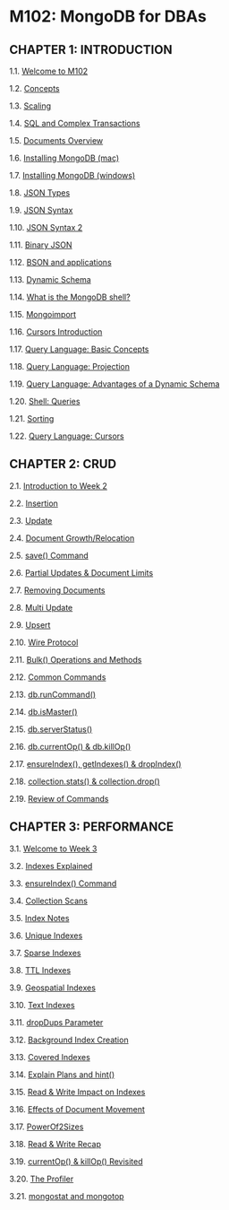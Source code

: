 # M102: MongoDB for DBAs

## CHAPTER 1: INTRODUCTION

1.1. [Welcome to M102](https://www.youtube.com/watch?v=0euni8AdT1c)

1.2. [Concepts](https://www.youtube.com/watch?v=YHKVBUENpvQ)

1.3. [Scaling](https://www.youtube.com/watch?v=TZVZTf_eeaM)

1.4. [SQL and Complex Transactions](https://www.youtube.com/watch?v=CYdjDKwg0Eg)

1.5. [Documents Overview](https://www.youtube.com/watch?v=f9csC-b9ULc)

1.6. [Installing MongoDB (mac)](https://www.youtube.com/watch?v=pnVQcEt5_vw)

1.7. [Installing MongoDB (windows)](https://www.youtube.com/watch?v=c6-K8bpBxxY)

1.8. [JSON Types](https://www.youtube.com/watch?v=gKOcqNHmc4Q)

1.9. [JSON Syntax](https://www.youtube.com/watch?v=a3jWXcmjrWM)

1.10. [JSON Syntax 2](https://www.youtube.com/watch?v=dxd1BnBqQk8)

1.11. [Binary JSON](https://www.youtube.com/watch?v=BfWnSxNQpYs)

1.12. [BSON and applications](https://www.youtube.com/watch?v=YsfwTNwixME)

1.13. [Dynamic Schema](https://www.youtube.com/watch?v=lxEk0aBEPl8)

1.14. [What is the MongoDB shell?](https://www.youtube.com/watch?v=W4o8HJyL7_8)

1.15. [Mongoimport](https://www.youtube.com/watch?v=ih2AYAfmQ9g)

1.16. [Cursors Introduction](https://www.youtube.com/watch?v=XzNqJpImCP4)

1.17. [Query Language: Basic Concepts](https://www.youtube.com/watch?v=CJLLg0ibcnI)

1.18. [Query Language: Projection](https://www.youtube.com/watch?v=5-_ztAQ55f4)

1.19. [Query Language: Advantages of a Dynamic Schema](https://www.youtube.com/watch?v=8zlMXX70KEw)

1.20. [Shell: Queries](https://www.youtube.com/watch?v=Mjcd5PAdG-s)

1.21. [Sorting](https://www.youtube.com/watch?v=Ezx1lXaY7jE)

1.22. [Query Language: Cursors](https://www.youtube.com/watch?v=DRs4_hBpPlI)

## CHAPTER 2: CRUD

2.1. [Introduction to Week 2](https://www.youtube.com/watch?v=J_LLMqmPVxA)

2.2. [Insertion](https://www.youtube.com/watch?v=Z_LvS-n85aI)

2.3. [Update](https://www.youtube.com/watch?v=4GVMjVuGPq8)

2.4. [Document Growth/Relocation](https://www.youtube.com/watch?v=EFGyImkjReo)

2.5. [save() Command](https://www.youtube.com/watch?v=fWLiwAC-Q20)

2.6. [Partial Updates & Document Limits](https://www.youtube.com/watch?v=pyG6hvieAjc)

2.7. [Removing Documents](https://www.youtube.com/watch?v=0sBeHFEzwH4)

2.8. [Multi Update](https://www.youtube.com/watch?v=HuXgTJVCNJ0)

2.9. [Upsert](https://www.youtube.com/watch?v=8nlZEd_Jliw)

2.10. [Wire Protocol](https://www.youtube.com/watch?v=LzjYGev1sGg)

2.11. [Bulk() Operations and Methods](https://www.youtube.com/watch?v=4NCDH8KRmtA)

2.12. [Common Commands](https://www.youtube.com/watch?v=EPIuVGNXwO8)

2.13. [db.runCommand()](https://www.youtube.com/watch?v=88IlYfK3i4I)

2.14. [db.isMaster()](https://www.youtube.com/watch?v=qzq4ZIMByrw)

2.15. [db.serverStatus()](https://www.youtube.com/watch?v=TNrWUptluMg)

2.16. [db.currentOp() & db.killOp()](https://www.youtube.com/watch?v=lWxTODnZj5A)

2.17. [ensureIndex(), getIndexes() & dropIndex()](https://www.youtube.com/watch?v=3rh9-sah_8Y)

2.18. [collection.stats() & collection.drop()](https://www.youtube.com/watch?v=EJk9joNfnoA)

2.19. [Review of Commands](https://www.youtube.com/watch?v=Q8v1J7wovl4)

## CHAPTER 3: PERFORMANCE

3.1. [Welcome to Week 3](https://www.youtube.com/watch?v=dWuuaC-UJ6w)

3.2. [Indexes Explained](https://www.youtube.com/watch?v=0ZPQhyZK_Ro)

3.3. [ensureIndex() Command](https://www.youtube.com/watch?v=uSaIUjj1T18)

3.4. [Collection Scans](https://www.youtube.com/watch?v=qB6435EGS6w)

3.5. [Index Notes](https://www.youtube.com/watch?v=OyXFYhLXTGk)

3.6. [Unique Indexes](https://www.youtube.com/watch?v=WksXV0HrJoQ)

3.7. [Sparse Indexes](https://www.youtube.com/watch?v=0Hl3dBQQMAk)

3.8. [TTL Indexes](https://www.youtube.com/watch?v=dkm04FPmt2g)

3.9. [Geospatial Indexes](https://www.youtube.com/watch?v=S5u9gbhy8tk)

3.10. [Text Indexes](https://www.youtube.com/watch?v=n84CtW4lCkM)

3.11. [dropDups Parameter](https://www.youtube.com/watch?v=O47NQUaK5No)

3.12. [Background Index Creation](https://www.youtube.com/watch?v=rI2Hnqp8BN4)

3.13. [Covered Indexes](https://www.youtube.com/watch?v=boAkBnMUBnw)

3.14. [Explain Plans and hint()](https://www.youtube.com/watch?v=ZPIUiVHp54g)

3.15. [Read & Write Impact on Indexes](https://www.youtube.com/watch?v=wcprB2adSe0)

3.16. [Effects of Document Movement](https://www.youtube.com/watch?v=qY7ZnIxO6ik)

3.17. [PowerOf2Sizes](https://www.youtube.com/watch?v=FxmAnOs-2zE)

3.18. [Read & Write Recap](https://www.youtube.com/watch?v=TO1pY0m1sm0)

3.19. [currentOp() & killOp() Revisited](https://www.youtube.com/watch?v=i7XEKAtRS_M)

3.20. [The Profiler](https://www.youtube.com/watch?v=MzLmI8FNB94)

3.21. [mongostat and mongotop](https://www.youtube.com/watch?v=fEgl1DT_lDA)

